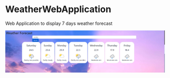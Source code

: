 # WeatherWebApplication
Web Application to display 7 days weather forecast

![Screenshot](Screenshot.PNG)
